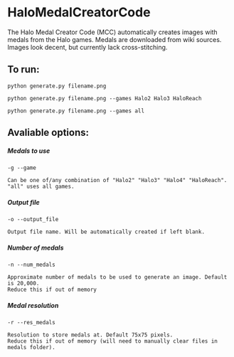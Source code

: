# **HaloMedalCreatorCode**

The Halo Medal Creator Code (MCC) automatically creates images with medals from the Halo games. 
Medals are downloaded from wiki sources. Images look decent, but currently lack cross-stitching.

## To run:

`python generate.py filename.png`

`python generate.py filename.png --games Halo2 Halo3 HaloReach`

`python generate.py filename.png --games all`

## Avaliable options:

##### Medals to use

    -g --game

    Can be one of/any combination of "Halo2" "Halo3" "Halo4" "HaloReach". "all" uses all games.
    
##### Output file

    -o --output_file
    
    Output file name. Will be automatically created if left blank.
    
##### Number of medals

    -n --num_medals
    
    Approximate number of medals to be used to generate an image. Default is 20,000. 
    Reduce this if out of memory
    
##### Medal resolution

    -r --res_medals
    
    Resolution to store medals at. Default 75x75 pixels.
    Reduce this if out of memory (will need to manually clear files in medals folder).
